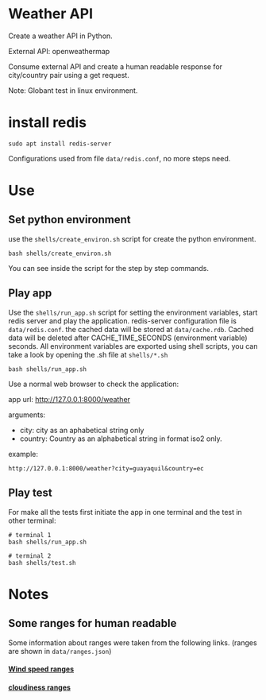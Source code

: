 # Weather API

Create a weather API in Python.

External API: openweathermap

Consume external API and create a human readable response for city/country pair using a get request.

Note: Globant test in linux environment.

# install redis

```
sudo apt install redis-server
```

Configurations used from file `data/redis.conf`, no more steps need.


# Use

## Set python environment

use the `shells/create_environ.sh` script for create the python environment.

```
bash shells/create_environ.sh
```

You can see inside the script for the step by step commands.


## Play app

Use the `shells/run_app.sh` script for setting the environment variables, start redis server and play the application. redis-server configuration file is `data/redis.conf`. the cached data will be stored at `data/cache.rdb`. Cached data will be deleted after CACHE_TIME_SECONDS (environment variable) seconds. All environment variables are exported using shell scripts, you can take a look by opening the .sh file at `shells/*.sh`

```
bash shells/run_app.sh
```

Use a normal web browser to check the application:

app url: http://127.0.0.1:8000/weather

arguments:

- city: city as an aphabetical string only
- country: Country as an alphabetical string in format iso2 only.


example:

```
http://127.0.0.1:8000/weather?city=guayaquil&country=ec
```

## Play test

For make all the tests first initiate the app in one terminal and the test in other terminal:

```
# terminal 1
bash shells/run_app.sh
```

```
# terminal 2
bash shells/test.sh
```

# Notes

## Some ranges for human readable

Some information about ranges were taken from the following links. (ranges are shown in `data/ranges.json`)

#### [Wind speed ranges](https://www.nationalgeographic.org/encyclopedia/beaufort-scale/)

#### [cloudiness ranges](https://www.researchgate.net/figure/Calculation-of-cloudiness-in-percentage-for-corresponding-okta-values_tbl1_331176763)